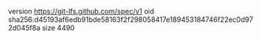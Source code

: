 version https://git-lfs.github.com/spec/v1
oid sha256:d45193af6edb91bde58163f2f298058417e189453184746f22ec0d972d045f8a
size 4490
